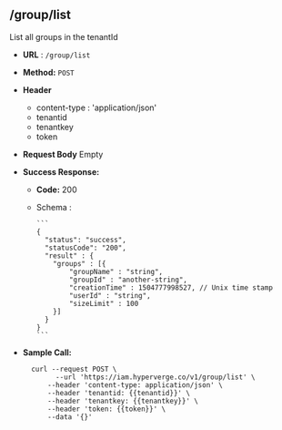 ## /group/list

List all groups in the tenantId

* **URL** : `/group/list`
  
* **Method:** `POST`

* **Header**
	
	- content-type : 'application/json'
	- tenantid 
	- tenantkey
	- token
	
* **Request Body**
	Empty	  
* **Success Response:**

  * **Code:** 200 <br />
  * Schema : 
		
		```	
		{
		  "status": "success",
		  "statusCode": "200",
		  "result" : {
		  	"groups" : [{
				"groupName" : "string",
				"groupId" : "another-string",
				"creationTime" : 1504777998527, // Unix time stamp
				"userId" : "string",
				"sizeLimit" : 100
			}]
		  }
		}
		```
	

* **Sample Call:**

   	
    	curl --request POST \
  			  --url 'https://iam.hyperverge.co/v1/group/list' \
            --header 'content-type: application/json' \
            --header 'tenantid: {{tenantid}}' \
            --header 'tenantkey: {{tenantkey}}' \
            --header 'token: {{token}}' \
            --data '{}'
    	
    	
